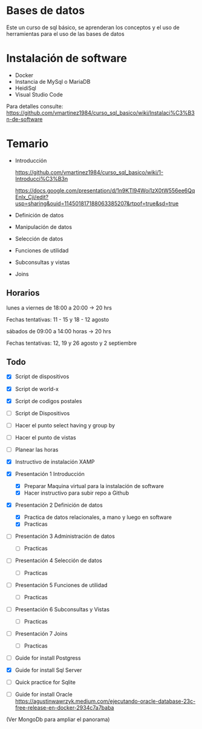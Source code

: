 # Bases de datos
Este un curso de sql básico, se aprenderan los conceptos y el uso de herramientas para el uso de las bases de datos

# Instalación de software

- Docker
- Instancia de MySql o MariaDB
- HeidiSql
- Visual Studio Code

Para detalles consulte:
https://github.com/vmartinez1984/curso_sql_basico/wiki/Instalaci%C3%B3n-de-software

# Temario

- Introducción

    https://github.com/vmartinez1984/curso_sql_basico/wiki/1-Introducci%C3%B3n

    https://docs.google.com/presentation/d/1n9KTl94Woi1zX0tW556ee6QqEnlx_Cji/edit?usp=sharing&ouid=114501817188063385207&rtpof=true&sd=true


- Definición de datos

- Manipulación de datos
- Selección de datos
- Funciones de utilidad
- Subconsultas y vistas
- Joins

## Horarios

lunes a viernes de 18:00 a 20:00 -> 20 hrs

Fechas tentativas: 11 - 15 y 18 - 12 agosto

sábados de 09:00 a 14:00 horas -> 20 hrs

Fechas tentativas: 12, 19 y 26 agosto y 2 septiembre


## Todo
- [X] Script de dispositivos
- [X] Script de world-x
- [X] Script de codigos postales
- [ ] Script de Dispositivos
- [ ] Hacer el punto select having y group by
- [ ] Hacer el punto de vistas
- [ ] Planear las horas
- [x] Instructivo de instalación XAMP
- [X] Presentación 1 Introducción    
    - [x] Preparar Maquina virtual para la instalación de software
    - [x] Hacer instructivo para subir repo a Github    
- [x] Presentación 2 Definición de datos
    - [x] Practica de datos relacionales, a mano y luego en software
    - [x] Practicas
- [ ] Presentación 3 Administración de datos
    - [ ] Practicas
- [ ] Presentación 4 Selección de datos
    - [ ] Practicas
- [ ] Presentación 5 Funciones de utilidad
    - [ ] Practicas
- [ ] Presentación 6 Subconsultas y Vistas
    - [ ] Practicas
- [ ] Presentación 7 Joins
    - [ ] Practicas

- [ ] Guide for install Postgress
- [x] Guide for install Sql Server
- [ ] Quick practice for Sqlite
- [ ] Guide for install Oracle
https://agustinwawrzyk.medium.com/ejecutando-oracle-database-23c-free-release-en-docker-2934c7a7baba

    


(Ver MongoDb para ampliar el panorama)